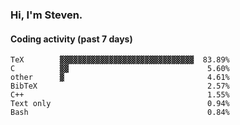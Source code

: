 ### Hi, I'm Steven.

#### Coding activity (past 7 days)
```
TeX        ▓▓▓▓▓▓▓▓▓▓▓▓▓▓▓▓▓▓▓▓▓▓▓▓▓▓▓▓▓▓  83.89%
C          ▓▓                               5.60%
other      ▓                                4.61%
BibTeX                                      2.57%
C++                                         1.55%
Text only                                   0.94%
Bash                                        0.84%
```

